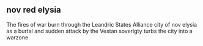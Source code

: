 ## nov red elysia
The fires of war burn through the Leandric States Alliance city of nov elysia as a burtal and sudden attack by the Vestan soverigty turbs the city into a warzone 

